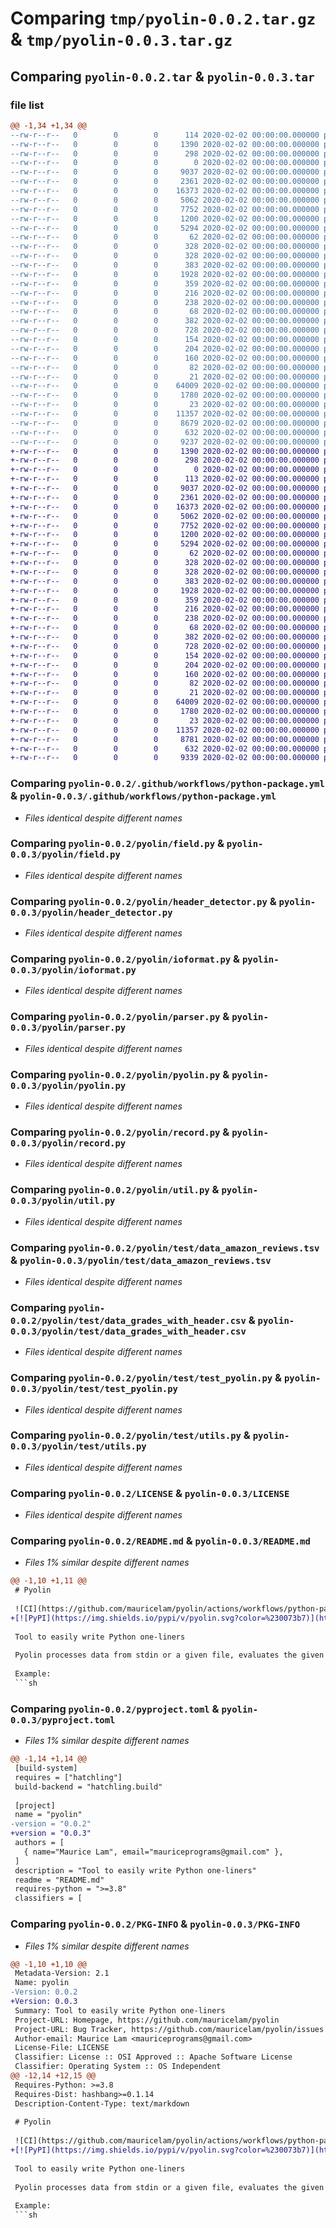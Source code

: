 # Comparing `tmp/pyolin-0.0.2.tar.gz` & `tmp/pyolin-0.0.3.tar.gz`

## Comparing `pyolin-0.0.2.tar` & `pyolin-0.0.3.tar`

### file list

```diff
@@ -1,34 +1,34 @@
--rw-r--r--   0        0        0      114 2020-02-02 00:00:00.000000 pyolin-0.0.2/__main__.py
--rw-r--r--   0        0        0     1390 2020-02-02 00:00:00.000000 pyolin-0.0.2/.github/workflows/python-package.yml
--rw-r--r--   0        0        0      298 2020-02-02 00:00:00.000000 pyolin-0.0.2/.vscode/settings.json
--rw-r--r--   0        0        0        0 2020-02-02 00:00:00.000000 pyolin-0.0.2/pyolin/__init__.py
--rw-r--r--   0        0        0     9037 2020-02-02 00:00:00.000000 pyolin-0.0.2/pyolin/field.py
--rw-r--r--   0        0        0     2361 2020-02-02 00:00:00.000000 pyolin-0.0.2/pyolin/header_detector.py
--rw-r--r--   0        0        0    16373 2020-02-02 00:00:00.000000 pyolin-0.0.2/pyolin/ioformat.py
--rw-r--r--   0        0        0     5062 2020-02-02 00:00:00.000000 pyolin-0.0.2/pyolin/parser.py
--rw-r--r--   0        0        0     7752 2020-02-02 00:00:00.000000 pyolin-0.0.2/pyolin/pyolin.py
--rw-r--r--   0        0        0     1200 2020-02-02 00:00:00.000000 pyolin-0.0.2/pyolin/record.py
--rw-r--r--   0        0        0     5294 2020-02-02 00:00:00.000000 pyolin-0.0.2/pyolin/util.py
--rw-r--r--   0        0        0       62 2020-02-02 00:00:00.000000 pyolin-0.0.2/pyolin/test/__init__.py
--rw-r--r--   0        0        0      328 2020-02-02 00:00:00.000000 pyolin-0.0.2/pyolin/test/data_addresses.csv
--rw-r--r--   0        0        0      328 2020-02-02 00:00:00.000000 pyolin-0.0.2/pyolin/test/data_addresses_unix.csv
--rw-r--r--   0        0        0      383 2020-02-02 00:00:00.000000 pyolin-0.0.2/pyolin/test/data_addresses_with_header.csv
--rw-r--r--   0        0        0     1928 2020-02-02 00:00:00.000000 pyolin-0.0.2/pyolin/test/data_amazon_reviews.tsv
--rw-r--r--   0        0        0      359 2020-02-02 00:00:00.000000 pyolin-0.0.2/pyolin/test/data_colors.json
--rw-r--r--   0        0        0      216 2020-02-02 00:00:00.000000 pyolin-0.0.2/pyolin/test/data_files.txt
--rw-r--r--   0        0        0      238 2020-02-02 00:00:00.000000 pyolin-0.0.2/pyolin/test/data_files_with_header.txt
--rw-r--r--   0        0        0       68 2020-02-02 00:00:00.000000 pyolin-0.0.2/pyolin/test/data_formatting.txt
--rw-r--r--   0        0        0      382 2020-02-02 00:00:00.000000 pyolin-0.0.2/pyolin/test/data_grades_simple_csv.csv
--rw-r--r--   0        0        0      728 2020-02-02 00:00:00.000000 pyolin-0.0.2/pyolin/test/data_grades_with_header.csv
--rw-r--r--   0        0        0      154 2020-02-02 00:00:00.000000 pyolin-0.0.2/pyolin/test/data_nba.txt
--rw-r--r--   0        0        0      204 2020-02-02 00:00:00.000000 pyolin-0.0.2/pyolin/test/data_news_decline.csv
--rw-r--r--   0        0        0      160 2020-02-02 00:00:00.000000 pyolin-0.0.2/pyolin/test/data_news_decline.tsv
--rw-r--r--   0        0        0       82 2020-02-02 00:00:00.000000 pyolin-0.0.2/pyolin/test/data_onerow.csv
--rw-r--r--   0        0        0       21 2020-02-02 00:00:00.000000 pyolin-0.0.2/pyolin/test/data_pickle
--rw-r--r--   0        0        0    64009 2020-02-02 00:00:00.000000 pyolin-0.0.2/pyolin/test/test_pyolin.py
--rw-r--r--   0        0        0     1780 2020-02-02 00:00:00.000000 pyolin-0.0.2/pyolin/test/utils.py
--rw-r--r--   0        0        0       23 2020-02-02 00:00:00.000000 pyolin-0.0.2/.gitignore
--rw-r--r--   0        0        0    11357 2020-02-02 00:00:00.000000 pyolin-0.0.2/LICENSE
--rw-r--r--   0        0        0     8679 2020-02-02 00:00:00.000000 pyolin-0.0.2/README.md
--rw-r--r--   0        0        0      632 2020-02-02 00:00:00.000000 pyolin-0.0.2/pyproject.toml
--rw-r--r--   0        0        0     9237 2020-02-02 00:00:00.000000 pyolin-0.0.2/PKG-INFO
+-rw-r--r--   0        0        0     1390 2020-02-02 00:00:00.000000 pyolin-0.0.3/.github/workflows/python-package.yml
+-rw-r--r--   0        0        0      298 2020-02-02 00:00:00.000000 pyolin-0.0.3/.vscode/settings.json
+-rw-r--r--   0        0        0        0 2020-02-02 00:00:00.000000 pyolin-0.0.3/pyolin/__init__.py
+-rw-r--r--   0        0        0      113 2020-02-02 00:00:00.000000 pyolin-0.0.3/pyolin/__main__.py
+-rw-r--r--   0        0        0     9037 2020-02-02 00:00:00.000000 pyolin-0.0.3/pyolin/field.py
+-rw-r--r--   0        0        0     2361 2020-02-02 00:00:00.000000 pyolin-0.0.3/pyolin/header_detector.py
+-rw-r--r--   0        0        0    16373 2020-02-02 00:00:00.000000 pyolin-0.0.3/pyolin/ioformat.py
+-rw-r--r--   0        0        0     5062 2020-02-02 00:00:00.000000 pyolin-0.0.3/pyolin/parser.py
+-rw-r--r--   0        0        0     7752 2020-02-02 00:00:00.000000 pyolin-0.0.3/pyolin/pyolin.py
+-rw-r--r--   0        0        0     1200 2020-02-02 00:00:00.000000 pyolin-0.0.3/pyolin/record.py
+-rw-r--r--   0        0        0     5294 2020-02-02 00:00:00.000000 pyolin-0.0.3/pyolin/util.py
+-rw-r--r--   0        0        0       62 2020-02-02 00:00:00.000000 pyolin-0.0.3/pyolin/test/__init__.py
+-rw-r--r--   0        0        0      328 2020-02-02 00:00:00.000000 pyolin-0.0.3/pyolin/test/data_addresses.csv
+-rw-r--r--   0        0        0      328 2020-02-02 00:00:00.000000 pyolin-0.0.3/pyolin/test/data_addresses_unix.csv
+-rw-r--r--   0        0        0      383 2020-02-02 00:00:00.000000 pyolin-0.0.3/pyolin/test/data_addresses_with_header.csv
+-rw-r--r--   0        0        0     1928 2020-02-02 00:00:00.000000 pyolin-0.0.3/pyolin/test/data_amazon_reviews.tsv
+-rw-r--r--   0        0        0      359 2020-02-02 00:00:00.000000 pyolin-0.0.3/pyolin/test/data_colors.json
+-rw-r--r--   0        0        0      216 2020-02-02 00:00:00.000000 pyolin-0.0.3/pyolin/test/data_files.txt
+-rw-r--r--   0        0        0      238 2020-02-02 00:00:00.000000 pyolin-0.0.3/pyolin/test/data_files_with_header.txt
+-rw-r--r--   0        0        0       68 2020-02-02 00:00:00.000000 pyolin-0.0.3/pyolin/test/data_formatting.txt
+-rw-r--r--   0        0        0      382 2020-02-02 00:00:00.000000 pyolin-0.0.3/pyolin/test/data_grades_simple_csv.csv
+-rw-r--r--   0        0        0      728 2020-02-02 00:00:00.000000 pyolin-0.0.3/pyolin/test/data_grades_with_header.csv
+-rw-r--r--   0        0        0      154 2020-02-02 00:00:00.000000 pyolin-0.0.3/pyolin/test/data_nba.txt
+-rw-r--r--   0        0        0      204 2020-02-02 00:00:00.000000 pyolin-0.0.3/pyolin/test/data_news_decline.csv
+-rw-r--r--   0        0        0      160 2020-02-02 00:00:00.000000 pyolin-0.0.3/pyolin/test/data_news_decline.tsv
+-rw-r--r--   0        0        0       82 2020-02-02 00:00:00.000000 pyolin-0.0.3/pyolin/test/data_onerow.csv
+-rw-r--r--   0        0        0       21 2020-02-02 00:00:00.000000 pyolin-0.0.3/pyolin/test/data_pickle
+-rw-r--r--   0        0        0    64009 2020-02-02 00:00:00.000000 pyolin-0.0.3/pyolin/test/test_pyolin.py
+-rw-r--r--   0        0        0     1780 2020-02-02 00:00:00.000000 pyolin-0.0.3/pyolin/test/utils.py
+-rw-r--r--   0        0        0       23 2020-02-02 00:00:00.000000 pyolin-0.0.3/.gitignore
+-rw-r--r--   0        0        0    11357 2020-02-02 00:00:00.000000 pyolin-0.0.3/LICENSE
+-rw-r--r--   0        0        0     8781 2020-02-02 00:00:00.000000 pyolin-0.0.3/README.md
+-rw-r--r--   0        0        0      632 2020-02-02 00:00:00.000000 pyolin-0.0.3/pyproject.toml
+-rw-r--r--   0        0        0     9339 2020-02-02 00:00:00.000000 pyolin-0.0.3/PKG-INFO
```

### Comparing `pyolin-0.0.2/.github/workflows/python-package.yml` & `pyolin-0.0.3/.github/workflows/python-package.yml`

 * *Files identical despite different names*

### Comparing `pyolin-0.0.2/pyolin/field.py` & `pyolin-0.0.3/pyolin/field.py`

 * *Files identical despite different names*

### Comparing `pyolin-0.0.2/pyolin/header_detector.py` & `pyolin-0.0.3/pyolin/header_detector.py`

 * *Files identical despite different names*

### Comparing `pyolin-0.0.2/pyolin/ioformat.py` & `pyolin-0.0.3/pyolin/ioformat.py`

 * *Files identical despite different names*

### Comparing `pyolin-0.0.2/pyolin/parser.py` & `pyolin-0.0.3/pyolin/parser.py`

 * *Files identical despite different names*

### Comparing `pyolin-0.0.2/pyolin/pyolin.py` & `pyolin-0.0.3/pyolin/pyolin.py`

 * *Files identical despite different names*

### Comparing `pyolin-0.0.2/pyolin/record.py` & `pyolin-0.0.3/pyolin/record.py`

 * *Files identical despite different names*

### Comparing `pyolin-0.0.2/pyolin/util.py` & `pyolin-0.0.3/pyolin/util.py`

 * *Files identical despite different names*

### Comparing `pyolin-0.0.2/pyolin/test/data_amazon_reviews.tsv` & `pyolin-0.0.3/pyolin/test/data_amazon_reviews.tsv`

 * *Files identical despite different names*

### Comparing `pyolin-0.0.2/pyolin/test/data_grades_with_header.csv` & `pyolin-0.0.3/pyolin/test/data_grades_with_header.csv`

 * *Files identical despite different names*

### Comparing `pyolin-0.0.2/pyolin/test/test_pyolin.py` & `pyolin-0.0.3/pyolin/test/test_pyolin.py`

 * *Files identical despite different names*

### Comparing `pyolin-0.0.2/pyolin/test/utils.py` & `pyolin-0.0.3/pyolin/test/utils.py`

 * *Files identical despite different names*

### Comparing `pyolin-0.0.2/LICENSE` & `pyolin-0.0.3/LICENSE`

 * *Files identical despite different names*

### Comparing `pyolin-0.0.2/README.md` & `pyolin-0.0.3/README.md`

 * *Files 1% similar despite different names*

```diff
@@ -1,10 +1,11 @@
 # Pyolin
 
 ![CI](https://github.com/mauricelam/pyolin/actions/workflows/python-package.yml/badge.svg)
+[![PyPI](https://img.shields.io/pypi/v/pyolin.svg?color=%230073b7)](https://pypi.org/project/pyolin/)
 
 Tool to easily write Python one-liners
 
 Pyolin processes data from stdin or a given file, evaluates the given input `prog` and prints the result.
 
 Example:
 ```sh
```

### Comparing `pyolin-0.0.2/pyproject.toml` & `pyolin-0.0.3/pyproject.toml`

 * *Files 1% similar despite different names*

```diff
@@ -1,14 +1,14 @@
 [build-system]
 requires = ["hatchling"]
 build-backend = "hatchling.build"
 
 [project]
 name = "pyolin"
-version = "0.0.2"
+version = "0.0.3"
 authors = [
   { name="Maurice Lam", email="mauriceprograms@gmail.com" },
 ]
 description = "Tool to easily write Python one-liners"
 readme = "README.md"
 requires-python = ">=3.8"
 classifiers = [
```

### Comparing `pyolin-0.0.2/PKG-INFO` & `pyolin-0.0.3/PKG-INFO`

 * *Files 1% similar despite different names*

```diff
@@ -1,10 +1,10 @@
 Metadata-Version: 2.1
 Name: pyolin
-Version: 0.0.2
+Version: 0.0.3
 Summary: Tool to easily write Python one-liners
 Project-URL: Homepage, https://github.com/mauricelam/pyolin
 Project-URL: Bug Tracker, https://github.com/mauricelam/pyolin/issues
 Author-email: Maurice Lam <mauriceprograms@gmail.com>
 License-File: LICENSE
 Classifier: License :: OSI Approved :: Apache Software License
 Classifier: Operating System :: OS Independent
@@ -12,14 +12,15 @@
 Requires-Python: >=3.8
 Requires-Dist: hashbang>=0.1.14
 Description-Content-Type: text/markdown
 
 # Pyolin
 
 ![CI](https://github.com/mauricelam/pyolin/actions/workflows/python-package.yml/badge.svg)
+[![PyPI](https://img.shields.io/pypi/v/pyolin.svg?color=%230073b7)](https://pypi.org/project/pyolin/)
 
 Tool to easily write Python one-liners
 
 Pyolin processes data from stdin or a given file, evaluates the given input `prog` and prints the result.
 
 Example:
 ```sh
```

